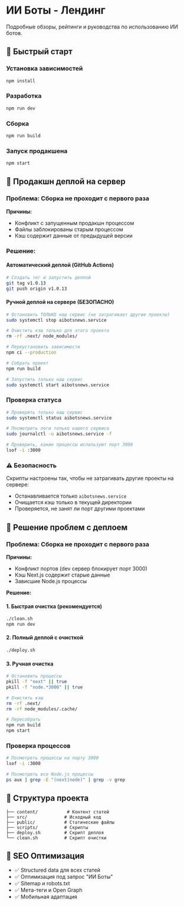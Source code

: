# ИИ Боты - Лендинг

Подробные обзоры, рейтинги и руководства по использованию ИИ ботов.

## 🚀 Быстрый старт

### Установка зависимостей
```bash
npm install
```

### Разработка
```bash
npm run dev
```

### Сборка
```bash
npm run build
```

### Запуск продакшена
```bash
npm start
```

## 🚀 Продакшн деплой на сервер

### Проблема: Сборка не проходит с первого раза

**Причины:**
- Конфликт с запущенным продакшн процессом
- Файлы заблокированы старым процессом
- Кэш содержит данные от предыдущей версии

### Решение:

#### Автоматический деплой (GitHub Actions)
```bash
# Создать тег и запустить деплой
git tag v1.0.13
git push origin v1.0.13
```

#### Ручной деплой на сервере (БЕЗОПАСНО)
```bash
# Остановить ТОЛЬКО наш сервис (не затрагивает другие проекты)
sudo systemctl stop aibotsnews.service

# Очистить кэш только для этого проекта
rm -rf .next/ node_modules/

# Переустановить зависимости
npm ci --production

# Собрать проект
npm run build

# Запустить только наш сервис
sudo systemctl start aibotsnews.service
```

### Проверка статуса
```bash
# Проверить только наш сервис
sudo systemctl status aibotsnews.service

# Посмотреть логи только нашего сервиса
sudo journalctl -u aibotsnews.service -f

# Проверить, какие процессы используют порт 3000
lsof -i :3000
```

### ⚠️ Безопасность
Скрипты настроены так, чтобы не затрагивать другие проекты на сервере:
- Останавливается только `aibotsnews.service`
- Очищается кэш только в текущей директории
- Проверяется, не занят ли порт другими проектами

## 🔧 Решение проблем с деплоем

### Проблема: Сборка не проходит с первого раза

**Причины:**
- Конфликт портов (dev сервер блокирует порт 3000)
- Кэш Next.js содержит старые данные
- Зависшие Node.js процессы

**Решение:**

#### 1. Быстрая очистка (рекомендуется)
```bash
./clean.sh
npm run dev
```

#### 2. Полный деплой с очисткой
```bash
./deploy.sh
```

#### 3. Ручная очистка
```bash
# Остановить процессы
pkill -f "next" || true
pkill -f "node.*3000" || true

# Очистить кэш
rm -rf .next/
rm -rf node_modules/.cache/

# Пересобрать
npm run build
npm start
```

### Проверка процессов
```bash
# Посмотреть процессы на порту 3000
lsof -i :3000

# Посмотреть все Node.js процессы
ps aux | grep -E "(next|node)" | grep -v grep
```

## 📁 Структура проекта

```
├── content/           # Контент статей
├── src/              # Исходный код
├── public/           # Статические файлы
├── scripts/          # Скрипты
├── deploy.sh         # Скрипт деплоя
└── clean.sh          # Скрипт очистки
```

## 🎯 SEO Оптимизация

- ✅ Structured data для всех статей
- ✅ Оптимизация под запрос "ИИ Боты"
- ✅ Sitemap и robots.txt
- ✅ Мета-теги и Open Graph
- ✅ Мобильная адаптация

